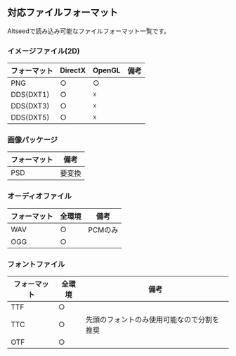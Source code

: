﻿## 対応ファイルフォーマット

Altseedで読み込み可能なファイルフォーマット一覧です。

### イメージファイル(2D)

| フォーマット | DirectX | OpenGL | 備考 |
|---|---|---|---|
|PNG|○|○||
|DDS(DXT1)|○|☓||
|DDS(DXT3)|○|☓||
|DDS(DXT5)|○|☓||

### 画像パッケージ

| フォーマット | 備考 |
|---|---|
|PSD|要変換|

### オーディオファイル

| フォーマット | 全環境 | 備考 |
|---|---|---|
|WAV|○|PCMのみ|
|OGG|○||

### フォントファイル

| フォーマット | 全環境 | 備考 |
|---|---|---|
|TTF|○||
|TTC|○|先頭のフォントのみ使用可能なので分割を推奨|
|OTF|○||
